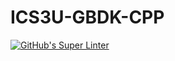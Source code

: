 # ICS3U-GBDK-CPP

[![GitHub's Super Linter](https://github.com/michael-clermont1/ICS3U-GBDK-CPP/workflows/GitHub's%20Super%20Linter/badge.svg)](https://github.com/michael-clermont1/ICS3U-GBDK-CPP/actions)
